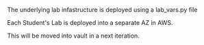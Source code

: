 The underlying lab infastructure is deployed using a lab_vars.py file 

Each Student's Lab is deployed into a separate AZ in AWS.

This will be moved into vault in a next iteration.